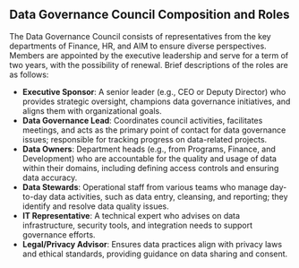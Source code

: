 ## Data Governance Council Composition and Roles

The Data Governance Council consists of representatives from the key departments of Finance, HR, and AIM to ensure diverse perspectives. Members are appointed by the executive leadership and serve for a term of two years, with the possibility of renewal. Brief descriptions of the roles are as follows:

- **Executive Sponsor**: A senior leader (e.g., CEO or Deputy Director) who provides strategic oversight, champions data governance initiatives, and aligns them with organizational goals.
- **Data Governance Lead**: Coordinates council activities, facilitates meetings, and acts as the primary point of contact for data governance issues; responsible for tracking progress on data-related projects.
- **Data Owners**: Department heads (e.g., from Programs, Finance, and Development) who are accountable for the quality and usage of data within their domains, including defining access controls and ensuring data accuracy.
- **Data Stewards**: Operational staff from various teams who manage day-to-day data activities, such as data entry, cleansing, and reporting; they identify and resolve data quality issues.
- **IT Representative**: A technical expert who advises on data infrastructure, security tools, and integration needs to support governance efforts.
- **Legal/Privacy Advisor**: Ensures data practices align with privacy laws and ethical standards, providing guidance on data sharing and consent.
